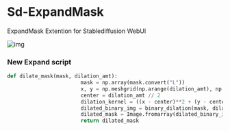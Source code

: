 # Sd-ExpandMask
ExpandMask Extention for Stablediffusion WebUI

![img](https://i.imgur.com/mWE7wnd.png[/img])

### New Expand script

```python
def dilate_mask(mask, dilation_amt):
                        mask = np.array(mask.convert("L"))
                        x, y = np.meshgrid(np.arange(dilation_amt), np.arange(dilation_amt))
                        center = dilation_amt // 2
                        dilation_kernel = ((x - center)**2 + (y - center)**2 <= center**2).astype(np.uint8)
                        dilated_binary_img = binary_dilation(mask, dilation_kernel)
                        dilated_mask = Image.fromarray(dilated_binary_img.astype(np.uint8) * 255)
                        return dilated_mask
```
